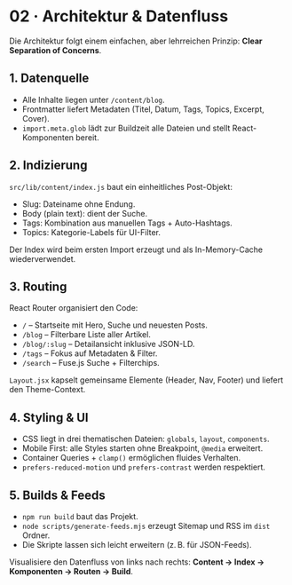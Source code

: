 # 02 · Architektur & Datenfluss

Die Architektur folgt einem einfachen, aber lehrreichen Prinzip: **Clear Separation of Concerns**.

## 1. Datenquelle

- Alle Inhalte liegen unter `/content/blog`.
- Frontmatter liefert Metadaten (Titel, Datum, Tags, Topics, Excerpt, Cover).
- `import.meta.glob` lädt zur Buildzeit alle Dateien und stellt React-Komponenten bereit.

## 2. Indizierung

`src/lib/content/index.js` baut ein einheitliches Post-Objekt:

- Slug: Dateiname ohne Endung.
- Body (plain text): dient der Suche.
- Tags: Kombination aus manuellen Tags + Auto-Hashtags.
- Topics: Kategorie-Labels für UI-Filter.

Der Index wird beim ersten Import erzeugt und als In-Memory-Cache wiederverwendet.

## 3. Routing

React Router organisiert den Code:

- `/` – Startseite mit Hero, Suche und neuesten Posts.
- `/blog` – Filterbare Liste aller Artikel.
- `/blog/:slug` – Detailansicht inklusive JSON-LD.
- `/tags` – Fokus auf Metadaten & Filter.
- `/search` – Fuse.js Suche + Filterchips.

`Layout.jsx` kapselt gemeinsame Elemente (Header, Nav, Footer) und liefert den Theme-Context.

## 4. Styling & UI

- CSS liegt in drei thematischen Dateien: `globals`, `layout`, `components`.
- Mobile First: alle Styles starten ohne Breakpoint, `@media` erweitert.
- Container Queries + `clamp()` ermöglichen fluides Verhalten.
- `prefers-reduced-motion` und `prefers-contrast` werden respektiert.

## 5. Builds & Feeds

- `npm run build` baut das Projekt.
- `node scripts/generate-feeds.mjs` erzeugt Sitemap und RSS im `dist` Ordner.
- Die Skripte lassen sich leicht erweitern (z. B. für JSON-Feeds).

Visualisiere den Datenfluss von links nach rechts: **Content → Index → Komponenten → Routen → Build**.
